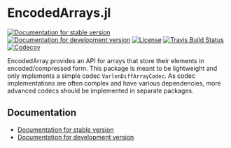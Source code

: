 # EncodedArrays.jl

[![Documentation for stable version](https://img.shields.io/badge/docs-stable-blue.svg)](https://oschulz.github.io/EncodedArrays.jl/stable)
[![Documentation for development version](https://img.shields.io/badge/docs-dev-blue.svg)](https://oschulz.github.io/EncodedArrays.jl/dev)
[![License](http://img.shields.io/badge/license-MIT-brightgreen.svg?style=flat)](LICENSE.md)
[![Travis Build Status](https://travis-ci.com/oschulz/EncodedArrays.jl.svg?branch=master)](https://travis-ci.com/oschulz/EncodedArrays.jl)
[![Codecov](https://codecov.io/gh/oschulz/EncodedArrays.jl/branch/master/graph/badge.svg)](https://codecov.io/gh/oschulz/EncodedArrays.jl)

EncodedArray provides an API for arrays that store their elements in
encoded/compressed form. This package is meant to be lightweight and only
implements a simple codec `VarlenDiffArrayCodec`. As codec implementations are
often complex and have various dependencies, more advanced codecs should
be implemented in separate packages.


## Documentation

* [Documentation for stable version](https://oschulz.github.io/EncodedArrays.jl/stable)
* [Documentation for development version](https://oschulz.github.io/EncodedArrays.jl/dev)
